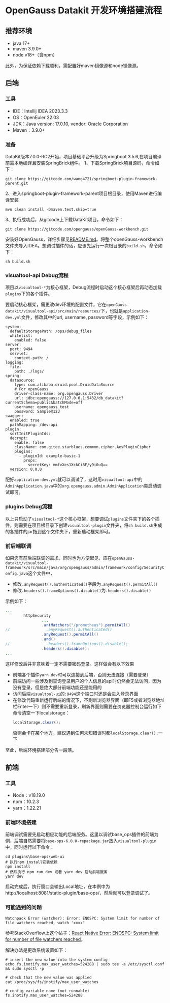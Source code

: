 # OpenGauss Datakit 开发环境搭建流程

## 推荐环境
- java 17+
- maven 3.9.0+
- node v18+（含npm）

此外，为保证依赖下载顺利，需配置好maven镜像源和node镜像源。

## 后端

### 工具
- IDE：Intellij IDEA 2023.3.3
- OS：OpenEuler 22.03
- JDK：Java version: 17.0.10, vendor: Oracle Corporation
- Maven：3.9.0+

### 准备
DataKit版本7.0.0-RC2开始，项目基础平台升级为Springboot 3.5.6,在项目编译前需本地编译且安装SpringBrick组件。
1、下载SpringBrick项目源码，命令如下：
```
git clone https://gitcode.com/wang4721/springboot-plugin-framework-parent.git
```
2、进入springboot-plugin-framework-parent项目根目录，使用Maven进行编译安装
```
mvn clean install -Dmaven.test.skip=true
```
3、执行成功后，从gitcode上下载DataKit项目，命令如下：
```
git clone https://gitcode.com/opengauss/openGauss-workbench.git
```

安装好OpenGauss，详细步骤见[README.md](https://gitee.com/opengauss/openGauss-workbench/tree/master/README.md)。将整个openGauss-workbench文件夹导入IDEA。想调试插件的话，应该先运行一次根目录的`build.sh`，命令如下：
```shell
sh build.sh
```

### visualtool-api Debug流程
项目以`visualtool-*`为核心框架，Debug流程时启动这个核心框架后再动态加载`plugins`下的各个插件。

要启动核心框架，需更改dev环境的配置文件，它在`openGauss-datakit/visualtool-api/src/main/resources/`下，也就是`application-dev.yml`文件，修改其中的url, username, password等字段，示例如下：
```ymal
system:
  defaultStoragePath: /ops/debug_files
  whitelist:
    enabled: false
server:
  port: 9494
  servlet:
    context-path: /
logging:
  file:
    path: ./logs/
spring:
  datasource:
    type: com.alibaba.druid.pool.DruidDataSource
    # For openGauss
    driver-class-name: org.opengauss.Driver
    url: jdbc:opengauss://127.0.0.1:5432/db_datakit?currentSchema=public&batchMode=off
    username: opengauss_test
    password: Sample@123
swagger:
  enabled: true
  pathMapping: /dev-api
plugin:
  sortInitPluginIds:
  decrypt:
    enable: false
    className: com.gitee.starblues.common.cipher.AesPluginCipher
    plugins:
      - pluginId: example-basic-1
        props:
          secretKey: mmfvXes1XckCi8F/y9i0uQ==
  version: 0.0.0
```

配好`application-dev.yml`就可以调试了，这时用`visualtool-api`中的`AdminApplication.java`中的`org.opengauss.admin.AdminApplication`类启动调试即可。

### plugins Debug流程
以上只启动了`visualtool-*`这个核心框架，想要调试`plugins`文件夹下的各个插件，则需要在项目根目录下创建`visualtool-plugin`文件夹，将`sh build.sh`生成的各插件的jar拖到这个文件夹下，重新启动框架即可。

### 前后端联调
如果您有前后端联调的需求，同时也为方便起见，应在`openGauss-datakit/visualtool-framework/src/main/java/org/opengauss/admin/framework/config/SecurityConfig.java`这个文件中，
- 修改`.anyRequest().authenticated()`字段为`.anyRequest().permitAll()`
- 修改`.headers().frameOptions().disable()`为`.headers().disable()`

示例如下：
```java
...
        httpSecurity
                ...
                .antMatchers("/prometheus").permitAll()
//                .anyRequest().authenticated()
                .anyRequest().permitAll()
                .and()
//                .headers().frameOptions().disable();
                .headers().disable();
...
```
这样修改后并非意味着一定不需要密码登录。这样做会有以下效果
- 前端各个插件`yarn dev`时可以连接到后端，否则无法连接（需要登录）
- 前端访问一些涉及到查询登录用户的个人信息的api时仍然会无法访问，因为没有登录，但是绝大部分前端功能还是能用的
- 访问后端`visualtool-ui`的`:9494`这个端口时还是会进入登录界面
- 在修改代码重新运行后端的情况下，不刷新浏览器界面（即F5或者浏览器地址栏Enter一下）则不需要重新登录，刷新界面则需要在浏览器控制台运行如下命令清空一下localstorage：
  ```javascript
  localStorage.clear();
  ```
  否则会卡在某个地方，建议遇到任何未知错误时都`localStorage.clear();`一下

至此，后端环境搭建部分告一段落。

## 前端
### 工具
- Node：v18.19.0
- npm：10.2.3
- yarn：1.22.21
### 前端环境搭建
前端调试需要先启动相应功能的后端服务。这里以调试base_ops插件的前端为例，后端自然需要将`base-ops-6.0.0-repackage.jar`放入`visualtool-plugin`中，同时运行以下命令：
```shell
cd plugins\base-ops\web-ui
# 执行npm install安装依赖
npm install
# 然后执行 npm run dev 或者 yarn dev 启动前端服务
yarn dev
```
启动完成后，执行窗口会输出Local地址，在本例中为http://localhost:8081/static-plugin/base-ops/，然后就可以登录调试了。

### 可能遇到的问题
```
Watchpack Error (watcher): Error: ENOSPC: System limit for number of file watchers reached, watch 'xxxx'
```
参考StackOverflow上这个帖子：[React Native Error: ENOSPC: System limit for number of file watchers reached](https://stackoverflow.com/questions/55763428/react-native-error-enospc-system-limit-for-number-of-file-watchers-reached)。

解决办法是更改系统设置如下：
```shell
# insert the new value into the system config
echo fs.inotify.max_user_watches=524288 | sudo tee -a /etc/sysctl.conf && sudo sysctl -p

# check that the new value was applied
cat /proc/sys/fs/inotify/max_user_watches

# config variable name (not runnable)
fs.inotify.max_user_watches=524288
```